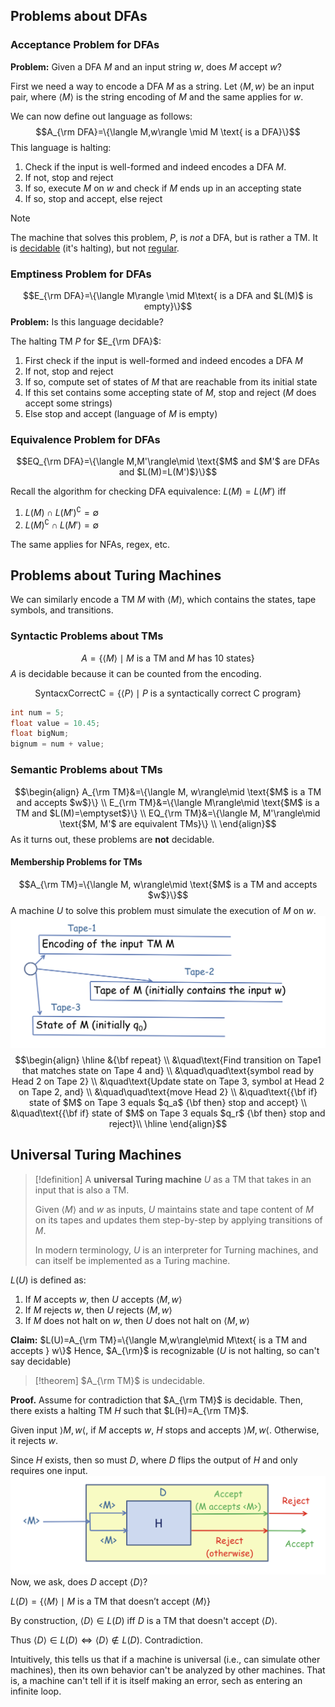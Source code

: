 ## Problems about DFAs
### Acceptance Problem for DFAs

**Problem:** Given a DFA $M$ and an input string $w$, does $M$ accept $w$?

First we need a way to encode a DFA $M$ as a string. Let $\langle M, w\rangle$ be an input pair, where $\langle M\rangle$ is the string encoding of $M$ and the same applies for $w$.

We can now define out language as follows:
$$A_{\rm DFA}=\{\langle M,w\rangle \mid M \text{ is a DFA}\}$$
This language is halting:
1. Check if the input is well-formed and indeed encodes a DFA $M$.
2. If not, stop and reject
3. If so, execute $M$ on $w$ and check if $M$ ends up in an accepting state
4. If so, stop and accept, else reject

>[!note]
>The machine that solves this problem, $P$, is *not* a DFA, but is rather a TM. It is [decidable](Recursive%20Languages.md) (it's halting), but not [regular](Deterministic%20Finite%20Automata%20(DFA).md#Formal%20Languages#Regular%20Languages).

### Emptiness Problem for DFAs
$$E_{\rm DFA}=\{\langle M\rangle \mid M\text{ is a DFA and $L(M)$ is empty}\}$$
**Problem:** Is this language decidable?

The halting TM $P$ for $E_{\rm DFA}$:
1. First check if the input is well-formed and indeed encodes a DFA $M$
2. If not, stop and reject
3. If so, compute set of states of $M$ that are reachable from its initial state
4. If this set contains some accepting state of $M$, stop and reject ($M$ does accept some strings)
5. Else stop and accept (language of $M$ is empty)

### Equivalence Problem for DFAs

$$EQ_{\rm DFA}=\{\langle M,M'\rangle\mid \text{$M$ and $M'$ are DFAs and $L(M)=L(M')$}\}$$

Recall the algorithm for checking DFA equivalence:
$L(M)=L(M')$ iff
1. $L(M)\cap L(M')^\complement=\emptyset$
2. $L(M)^\complement\cap L(M')=\emptyset$

The same applies for NFAs, regex, etc.

## Problems about Turing Machines

We can similarly encode a TM $M$ with $\langle M\rangle$, which contains the states, tape symbols, and transitions.

### Syntactic Problems about TMs
$$A=\{\langle M\rangle \mid\text{$M$ is a TM and $M$ has 10 states}\}$$
$A$ is decidable because it can be counted from the encoding.

$$\mathrm{SyntacxCorrectC}=\{\langle P\rangle\mid \text{$P$ is a syntactically correct C program}\}$$
```c
int num = 5;
float value = 10.45;
float bigNum;
bignum = num + value;
```

### Semantic Problems about TMs
$$\begin{align}
A_{\rm TM}&=\{\langle M, w\rangle\mid \text{$M$ is a TM and accepts $w$}\} \\
E_{\rm TM}&=\{\langle M\rangle\mid \text{$M$ is a TM and $L(M)=\emptyset$}\} \\
EQ_{\rm TM}&=\{\langle M, M'\rangle\mid \text{$M, M'$ are equivalent TMs}\} \\
\end{align}$$
As it turns out, these problems are **not** decidable.

#### Membership Problems for TMs
$$A_{\rm TM}=\{\langle M, w\rangle\mid \text{$M$ is a TM and accepts $w$}\}$$
A machine $U$ to solve this problem must simulate the execution of $M$ on $w$. 
![](Pasted%20image%2020231024124237.png)
$$\begin{align}
\hline
&{\bf repeat} \\
&\quad\text{Find transition on Tape1 that matches state on Tape 4 and} \\ &\quad\quad\text{symbol read by Head 2 on Tape 2} \\
&\quad\text{Update state on Tape 3, symbol at Head 2 on Tape 2, and} \\ &\quad\quad\text{move Head 2} \\
&\quad\text{{\bf if} state of $M$ on Tape 3 equals $q_a$ {\bf then} stop and accept} \\
&\quad\text{{\bf if} state of $M$ on Tape 3 equals $q_r$ {\bf then} stop and reject}\\
\hline
\end{align}$$

## Universal Turing Machines

>[!definition]
>A **universal Turing machine** $U$ as a TM that takes in an input that is also a TM.
>
>Given $\langle M\rangle$ and $w$ as inputs, $U$ maintains state and tape content of $M$ on its tapes and updates them step-by-step by applying transitions of $M$.
>
>In modern terminology, $U$ is an interpreter for Turning machines, and can itself be implemented as a Turing machine.

$L(U)$ is defined as:
1. If $M$ accepts $w$, then $U$ accepts $\langle M,w\rangle$
2. If $M$ rejects $w$, then $U$ rejects $\langle M,w\rangle$
3. If $M$ does not halt on $w$, then $U$ does not halt on $\langle M,w\rangle$

**Claim:** $L(U)=A_{\rm TM}=\{\langle M,w\rangle\mid M\text{ is a TM and accepts } w\}$
Hence, $A_{\rm}$ is recognizable ($U$ is not halting, so can't say decidable)

>[!theorem]
>$A_{\rm TM}$ is undecidable.

**Proof.** Assume for contradiction that $A_{\rm TM}$ is decidable. Then, there exists a halting TM $H$ such that $L(H)=A_{\rm TM}$.

Given input $\rangle M,w\langle$, if $M$ accepts $w$, $H$ stops and accepts $\rangle M, w\langle$. Otherwise, it rejects $w$.

Since $H$ exists, then so must $D$, where $D$ flips the output of $H$ and only requires one input.
![](Pasted%20image%2020231024130043.png)
Now, we ask, does $D$ accept $\langle D\rangle$?

$L(D)=\{\langle M\rangle\mid M\text{ is a TM that doesn't accept }\langle M\rangle\}$

By construction, $\langle D\rangle\in L(D)$ iff $D$ is a TM that doesn't accept $\langle D\rangle$.

Thus $\langle D\rangle\in L(D)\iff \langle D\rangle\notin L(D)$. Contradiction. 

Intuitively, this tells us that if a machine is universal (i.e., can simulate other machines), then its own behavior can't be analyzed by other machines. That is, a machine can't tell if it is itself making an error, sech as entering an infinite loop.

